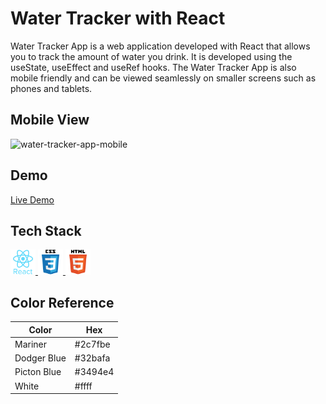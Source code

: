 # Water Tracker with React

Water Tracker App is a web application developed with React that allows you to track the amount of water you drink. It is developed using the useState, useEffect and useRef hooks. 
The Water Tracker App is also mobile friendly and can be viewed seamlessly on smaller screens such as phones and tablets.

## Mobile View

![water-tracker-app-mobile](https://user-images.githubusercontent.com/86318154/215352829-2c9b3ad1-25e5-43aa-bf9b-6af5fe3778b7.png)

## Demo

[Live Demo](https://water-tracker-with-react.netlify.app/)

## Tech Stack

<p align="left"> <a href="https://reactjs.org/" target="_blank" rel="noreferrer"> <img src="https://raw.githubusercontent.com/devicons/devicon/master/icons/react/react-original-wordmark.svg" alt="react" width="40" height="40"/> </a>  <a href="https://www.w3schools.com/css/" target="_blank" rel="noreferrer"> <img src="https://raw.githubusercontent.com/devicons/devicon/master/icons/css3/css3-original-wordmark.svg" alt="css3" width="40" height="40"/> </a> <a href="https://www.w3.org/html/" target="_blank" rel="noreferrer"> <img src="https://raw.githubusercontent.com/devicons/devicon/master/icons/html5/html5-original-wordmark.svg" alt="html5" width="40" height="40"/> </a> </p>

## Color Reference

| Color            | Hex                                                                |
| ----------------- | ------------------------------------------------------------------ |
| Mariner | #2c7fbe|
| Dodger Blue | #32bafa|
| Picton Blue | #3494e4|
| White | #ffff| 



